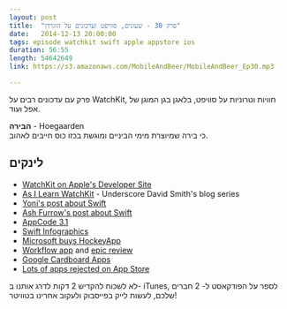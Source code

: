 ```yaml
---
layout: post
title:  "פרק 30 - שעונים, סוויפט ועדכונים על הוגרדן"
date:   2014-12-13 20:00:00
tags: episode watchkit swift apple appstore ios
duration: 56:55
length: 54642649
link: https://s3.amazonaws.com/MobileAndBeer/MobileAndBeer_Ep30.mp3

---
```


פרק עם עדכונים רבים על WatchKit, חוויות וטרוניות על סוויפט, בלאגן בגן המוגן של אפל ועוד.

**הבירה** - Hoegaarden  
כי בירה שמיוצרת מימי הביניים ומוגשת בכזו כוס חייבים לאהוב.

## לינקים

 * [WatchKit on Apple's Developer Site](https://developer.apple.com/watchkit/)
 * [As I Learn WatchKit](http://david-smith.org/watchkit/) - Underscore David Smith's blog series
 * [Yoni's post about Swift](http://codesheriff.blogspot.co.il/2014/12/why-i-think-swift-is-not-ready-yet.html)
 * [Ash Furrow's post about Swift](http://artsy.github.io/blog/2014/11/13/eidolon-retrospective/)
 * [AppCode 3.1](http://blog.jetbrains.com/objc/2014/12/appcode-3-1-released/)
 * [Swift Infographics](http://blog.jetbrains.com/objc/2014/12/swift-community-infographics/)
 * [Microsoft buys HockeyApp](http://www.androidcentral.com/microsoft-buys-hockeyapp-help-expand-its-support-android-app-developers)
 * [Workflow app](https://workflow.is) and [epic review](http://www.macstories.net/reviews/workflow-review-integrated-automation-for-ios-8/)
 * [Google Cardboard Apps](http://www.pcmag.com/article2/0%2c2817%2c2473507%2c00.asp)
 * [Lots of apps rejected on App Store](http://www.macstories.net/ios/apple-asks-panic-to-remove-icloud-drive-export-feature-from-transmit-for-ios/)

לא לשכוח להקדיש 2 דקות לדרג אותנו ב- iTunes, לספר על הפודקאסט ל- 2 חברים שלכם, לעשות לייק בפייסבוק ולעקוב אחרינו בטוויטר!
